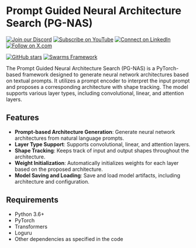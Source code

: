 
# Prompt Guided Neural Architecture Search (PG-NAS)

[![Join our Discord](https://img.shields.io/badge/Discord-Join%20our%20server-5865F2?style=for-the-badge&logo=discord&logoColor=white)](https://discord.gg/agora-999382051935506503) [![Subscribe on YouTube](https://img.shields.io/badge/YouTube-Subscribe-red?style=for-the-badge&logo=youtube&logoColor=white)](https://www.youtube.com/@kyegomez3242) [![Connect on LinkedIn](https://img.shields.io/badge/LinkedIn-Connect-blue?style=for-the-badge&logo=linkedin&logoColor=white)](https://www.linkedin.com/in/kye-g-38759a207/) [![Follow on X.com](https://img.shields.io/badge/X.com-Follow-1DA1F2?style=for-the-badge&logo=x&logoColor=white)](https://x.com/kyegomezb)


[![GitHub stars](https://img.shields.io/github/stars/The-Swarm-Corporation/Legal-Swarm-Template?style=social)](https://github.com/The-Swarm-Corporation/Legal-Swarm-Template)
[![Swarms Framework](https://img.shields.io/badge/Built%20with-Swarms-blue)](https://github.com/kyegomez/swarms)


The Prompt Guided Neural Architecture Search (PG-NAS) is a PyTorch-based framework designed to generate neural network architectures based on textual prompts. It utilizes a prompt encoder to interpret the input prompt and proposes a corresponding architecture with shape tracking. The model supports various layer types, including convolutional, linear, and attention layers.

## Features

- **Prompt-based Architecture Generation**: Generate neural network architectures from natural language prompts.
- **Layer Type Support**: Supports convolutional, linear, and attention layers.
- **Shape Tracking**: Keeps track of input and output shapes throughout the architecture.
- **Weight Initialization**: Automatically initializes weights for each layer based on the proposed architecture.
- **Model Saving and Loading**: Save and load model artifacts, including architecture and configuration.

## Requirements

- Python 3.6+
- PyTorch
- Transformers
- Loguru
- Other dependencies as specified in the code



